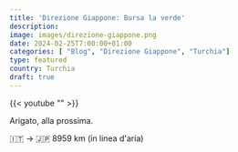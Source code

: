 ```yaml
---
title: 'Direzione Giappone: Bursa la verde'
description: 
image: images/direzione-giappone.png
date: 2024-02-25T7:00:00+01:00
categories: [ "Blog", "Direzione Giappone", "Turchia"]
type: featured  
country: Turchia 
draft: true
---
```



{{< youtube "" >}}

Arigato, alla prossima.

🇮🇹 → 🇯🇵 8959 km (in linea d'aria)